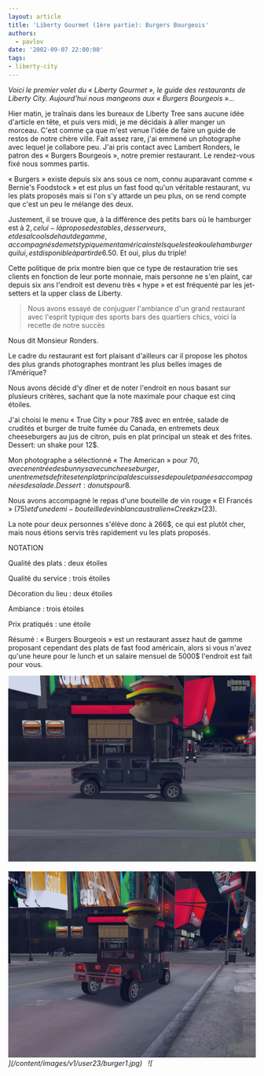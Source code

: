 ```yaml
---
layout: article
title: 'Liberty Gourmet (1ère partie): Burgers Bourgeois'
authors:
  - pavlov
date: '2002-09-07 22:00:00'
tags:
- liberty-city
---
```


_Voici le premier volet du « Liberty Gourmet », le guide des restaurants de Liberty City. Aujourd'hui nous mangeons aux « Burgers Bourgeois »..._

Hier matin, je traînais dans les bureaux de Liberty Tree sans aucune idée d'article en tête, et puis vers midi, je me décidais à aller manger un morceau. C'est comme ça que m'est venue l'idée de faire un guide de restos de notre chère ville. Fait assez rare, j'ai emmené un photographe avec lequel je collabore peu. J'ai pris contact avec Lambert Ronders, le patron des « Burgers Bourgeois », notre premier restaurant. Le rendez-vous fixé nous sommes partis.

« Burgers » existe depuis six ans sous ce nom, connu auparavant comme « Bernie's Foodstock » et est plus un fast food qu'un véritable restaurant, vu les plats proposés mais si l'on s'y attarde un peu plus, on se rend compte que c'est un peu le mélange des deux.

Justement, il se trouve que, à la différence des petits bars où le hamburger est à 2$, celui-là propose des tables, des serveurs, et des alcools de haut de gamme, accompagnés de mets typiquement américains tels que le steak ou le hamburger qui lui, est disponible à partir de 6.50$. Et oui, plus du triple!

Cette politique de prix montre bien que ce type de restauration trie ses clients en fonction de leur porte monnaie, mais personne ne s'en plaint, car depuis six ans l'endroit est devenu très « hype » et est fréquenté par les jet-setters et la upper class de Liberty.

> Nous avons essayé de conjuguer l'ambiance d'un grand restaurant avec l'esprit typique des sports bars des quartiers chics, voici la recette de notre succès

Nous dit Monsieur Ronders.

Le cadre du restaurant est fort plaisant d'ailleurs car il propose les photos des plus grands photographes montrant les plus belles images de l'Amérique?

Nous avons décidé d'y dîner et de noter l'endroit en nous basant sur plusieurs critères, sachant que la note maximale pour chaque est cinq étoiles.

J'ai choisi le menu « True City » pour 78$ avec en entrée, salade de crudités et burger de truite fumée du Canada, en entremets deux cheeseburgers au jus de citron, puis en plat principal un steak et des frites. Dessert: un shake pour 12$.

Mon photographe a sélectionné « The American » pour 70$, avec en entrée des bunnys avec un cheeseburger, un entremets de frites et en plat principal des cuisses de poulet panées accompagnées de salade. Dessert : donuts pour 8$.

Nous avons accompagné le repas d'une bouteille de vin rouge « El Francés » (75$) et d'une demi-bouteille de vin blanc australien « Creekz » (23$).

La note pour deux personnes s'élève donc à 266$, ce qui est plutôt cher, mais nous étions servis très rapidement vu les plats proposés.

NOTATION

Qualité des plats : deux étoiles

Qualité du service : trois étoiles

Décoration du lieu : deux étoiles

Ambiance : trois étoiles

Prix pratiqués : une étoile

Résumé : « Burgers Bourgeois » est un restaurant assez haut de gamme proposant cependant des plats de fast food américain, alors si vous n'avez qu'une heure pour le lunch et un salaire mensuel de 5000$ l'endroit est fait pour vous.

![](/content/images/v1/user23/burger1.jpg)&nbsp;&nbsp; ![](/content/images/v1/user23/burger2.jpg)
_](/content/images/v1/user23/burger1.jpg)&nbsp;&nbsp; ![_